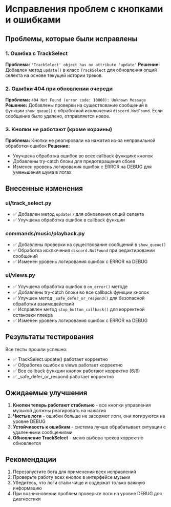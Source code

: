 # Исправления проблем с кнопками и ошибками

## Проблемы, которые были исправлены

### 1. Ошибка с TrackSelect

**Проблема:** `'TrackSelect' object has no attribute 'update'`
**Решение:** Добавлен метод `update()` в класс `TrackSelect` для обновления опций селекта на основе текущей истории треков.

### 2. Ошибки 404 при обновлении очереди

**Проблема:** `404 Not Found (error code: 10008): Unknown Message`
**Решение:** Добавлены проверки на существование сообщений в функции `show_queue()` с обработкой исключения `discord.NotFound`. Если сообщение было удалено, отправляется новое.

### 3. Кнопки не работают (кроме корзины)

**Проблема:** Кнопки не реагировали на нажатия из-за неправильной обработки ошибок
**Решение:**

- Улучшена обработка ошибок во всех callback функциях кнопок
- Добавлены try-catch блоки для предотвращения сбоев
- Изменен уровень логирования ошибок с ERROR на DEBUG для уменьшения шума в логах

## Внесенные изменения

### ui/track_select.py

- ✅ Добавлен метод `update()` для обновления опций селекта
- ✅ Улучшена обработка ошибок в callback функции

### commands/music/playback.py

- ✅ Добавлены проверки на существование сообщений в `show_queue()`
- ✅ Обработка исключения `discord.NotFound` при редактировании сообщений
- ✅ Изменен уровень логирования ошибок с ERROR на DEBUG

### ui/views.py

- ✅ Улучшена обработка ошибок в `on_error()` методе
- ✅ Добавлены try-catch блоки во все callback функции кнопок
- ✅ Улучшен метод `_safe_defer_or_respond()` для безопасной обработки взаимодействий
- ✅ Исправлен метод `stop_button_callback()` для корректной остановки плеера
- ✅ Изменен уровень логирования ошибок с ERROR на DEBUG

## Результаты тестирования

Все тесты прошли успешно:

- ✅ TrackSelect.update() работает корректно
- ✅ Обработка ошибок в views работает корректно
- ✅ Все callback функции кнопок работают корректно (6/6)
- ✅ \_safe_defer_or_respond работает корректно

## Ожидаемые улучшения

1. **Кнопки теперь работают стабильно** - все кнопки управления музыкой должны реагировать на нажатия
2. **Чистые логи** - ошибки больше не засоряют логи, они логируются на уровне DEBUG
3. **Устойчивость к ошибкам** - система лучше обрабатывает ситуации с удаленными сообщениями
4. **Обновление TrackSelect** - меню выбора треков корректно обновляется

## Рекомендации

1. Перезапустите бота для применения всех исправлений
2. Проверьте работу всех кнопок в интерфейсе музыки
3. Убедитесь, что логи стали чище и содержат только важную информацию
4. При возникновении проблем проверьте логи на уровне DEBUG для диагностики
